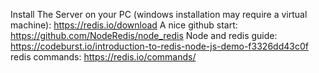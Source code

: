 Install The Server on your PC (windows installation may require a virtual machine): https://redis.io/download
A nice github start: https://github.com/NodeRedis/node_redis
Node and redis guide: https://codeburst.io/introduction-to-redis-node-js-demo-f3326dd43c0f
redis commands: https://redis.io/commands/
